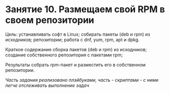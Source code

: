 # Занятие 10. Размещаем свой RPM в своем репозитории

Цель:
устанавливать софт в Linux;
собирать пакеты (deb и rpm) из исходников;
репозитории;
работа с dnf, yum, rpm, apt и dpkg.


Краткое содержание
сборка пакетов (deb и rpm) из исходников;
создание собственного репозитория с пакетами rpm;

Результаты
собрать rpm-пакет и разместить его в собственном репозитории.

_Часть задания реализовано плэйбуками, часть - скриптами - с ними легче отслеживать выполнение задач_

